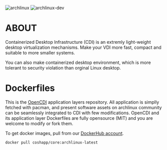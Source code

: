 ![archlinux](https://github.com/opencdi/cdi-docker-archlinux/workflows/archlinux/badge.svg)
![archlinux-dev](https://github.com/opencdi/cdi-docker-archlinux/workflows/archlinux-dev/badge.svg)

# ABOUT

Containerized Desktop Infrastructure (CDI) is an extremly light-weight desktop virtualization mechanisms. 
Make your VDI more fast, compact and suitable to more smaller systems.

You can also make containerized desktop environment, which is more tolerant to security violation than orginal Linux desktop.

# Dockerfiles

This is the [OpenCDI](https://github.com/opencdi/opencdi-scripts) application layers repository.
All application is simplly fetched with pacman, and present software assets on archlinux community can be seamlessly integrated to CDI with few modifications.
OpenCDI and its application layer Dockerfiles are fully opensource (MIT) and you are welcome to modify or fork them.

To get docker images, pull from our [DockerHub account](https://hub.docker.com/_/u/coshapp).

```
docker pull coshapp/core:archlinux-latest
```
